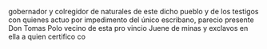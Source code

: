 gobernador y colregidor de naturales de este dicho pueblo y de los testigos con quienes actuo por impedimento del único escribano, parecio presente Don Tomas Polo vecino de esta pro vincio Juene de minas y exclavos en ella a quien certifico co